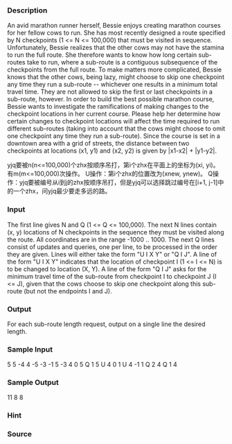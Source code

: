 
### Description
An avid marathon runner herself, Bessie enjoys creating marathon courses for her fellow cows to run.  She has most recently designed a route specified by N checkpoints (1 <= N <= 100,000) that must be visited in sequence.  Unfortunately, Bessie realizes that the other cows may not have the stamina to run the full route. She therefore wants to know how long certain sub-routes take to run, where a sub-route is a contiguous subsequence of the checkpoints from the full route.  To make matters more complicated, Bessie knows that the other cows, being lazy, might choose to skip one checkpoint any time they run a sub-route -- whichever one results in a minimum total travel time.  They are not allowed to skip the first or last checkpoints in a sub-route, however.  In order to build the best possible marathon course, Bessie wants to investigate the ramifications of making changes to the checkpoint locations in her current course.  Please help her determine how certain changes to checkpoint locations will affect the time required to run different sub-routes (taking into account that the cows might choose to omit one checkpoint any time they run a sub-route).  Since the course is set in a downtown area with a grid of streets, the distance between two checkpoints at locations (x1, y1) and (x2, y2) is given by |x1-x2| + |y1-y2|.

yjq要被n(n<=100,000)个zhx按顺序吊打，第i个zhx在平面上的坐标为(xi, yi)。
有m(m<=100,000)次操作。
U操作：第i个zhx的位置改为(xnew, ynew)。
Q操作：yjq要被编号从i到j的zhx按顺序吊打，但是yjq可以选择跳过编号在[i+1, j-1]中的一个zhx，问yjq最少要走多远的路。


### Input
The first line gives N and Q (1 <= Q <= 100,000). The next N lines contain (x, y) locations of N checkpoints in the sequence they must be visited along the route.  All coordinates are in the range -1000 .. 1000. The next Q lines consist of updates and queries, one per line, to be processed in the order they are given. Lines will either take the form "U I X Y" or "Q I J".  A line of the form "U I X Y" indicates that the location of checkpoint I (1 <= I <= N) is to be changed to location (X, Y).  A line of the form "Q I J" asks for the minimum travel time of the sub-route from checkpoint I to checkpoint J (I <= J), given that the cows choose to skip one checkpoint along this sub-route (but not the endpoints I and J).


### Output
For each sub-route length request, output on a single line the desired length.




### Sample Input
5 5
-4 4
-5 -3
-1 5
-3 4
0 5
Q 1 5
U 4 0 1
U 4 -1 1
Q 2 4
Q 1 4

### Sample Output
11
8
8
### Hint

### Source
